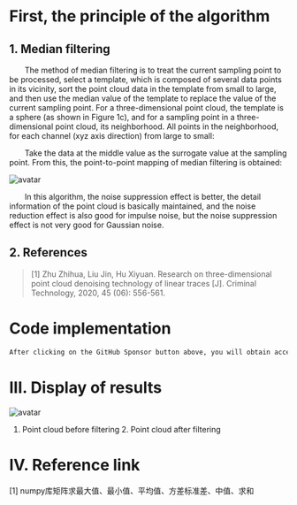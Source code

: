 #  First, the principle of the algorithm 

##  1. Median filtering 

   The method of median filtering is to treat the current sampling point to be processed, select a template, which is composed of several data points in its vicinity, sort the point cloud data in the template from small to large, and then use the median value of the template to replace the value of the current sampling point. For a three-dimensional point cloud, the template is a sphere (as shown in Figure 1c), and for a sampling point in a three-dimensional point cloud, its neighborhood. All points in the neighborhood, for each channel (xyz axis direction) from large to small: 

   Take the data at the middle value as the surrogate value at the sampling point. From this, the point-to-point mapping of median filtering is obtained: 

 ![avatar]( 20210602184900801.png) 

   In this algorithm, the noise suppression effect is better, the detail information of the point cloud is basically maintained, and the noise reduction effect is also good for impulse noise, but the noise suppression effect is not very good for Gaussian noise.  

##  2. References 

>  [1] Zhu Zhihua, Liu Jin, Hu Xiyuan. Research on three-dimensional point cloud denoising technology of linear traces [J]. Criminal Technology, 2020, 45 (06): 556-561. 

#  Code implementation 

  ```python  
After clicking on the GitHub Sponsor button above, you will obtain access permissions to my private code repository ( https://github.com/slowlon/my_code_bar ) to view this blog code. By searching the code number of this blog, you can find the code you need, code number is: 2024020309574483418
  ```  
#  III. Display of results 

 ![avatar]( 20210603082148106.png) 

 1. Point cloud before filtering 2. Point cloud after filtering  

#  IV. Reference link 

 [1] numpy库矩阵求最大值、最小值、平均值、方差标准差、中值、求和 


